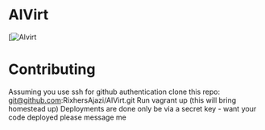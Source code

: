 # AlVirt

[![Alvirt](https://52.34.97.196/)

# Contributing
Assuming you use ssh for github authentication clone this repo: git@github.com:RixhersAjazi/AlVirt.git
Run vagrant up (this will bring homestead up)
Deployments are done only be via a secret key - want your code deployed please message me
